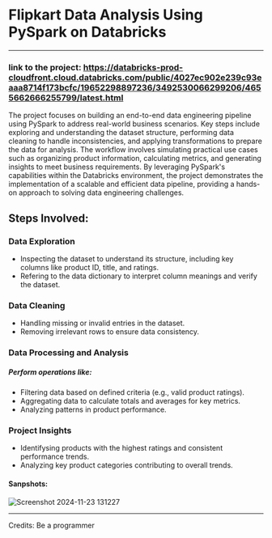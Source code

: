 # Flipkart Data Analysis Using PySpark on Databricks
-------------------------------------------------------------
### link to the project: https://databricks-prod-cloudfront.cloud.databricks.com/public/4027ec902e239c93eaaa8714f173bcfc/19652298897236/3492530066299206/4655662666255799/latest.html

The project focuses on building an end-to-end data engineering pipeline using PySpark to address real-world business scenarios. Key steps include exploring and understanding the dataset structure, performing data cleaning to handle inconsistencies, and applying transformations to prepare the data for analysis. The workflow involves simulating practical use cases such as organizing product information, calculating metrics, and generating insights to meet business requirements. By leveraging PySpark's capabilities within the Databricks environment, the project demonstrates the implementation of a scalable and efficient data pipeline, providing a hands-on approach to solving data engineering challenges.


## Steps Involved:
###  Data Exploration
- Inspecting the dataset to understand its structure, including key columns like product ID, title, and ratings.
- Refering to the data dictionary to interpret column meanings and verify the dataset.

###  Data Cleaning
- Handling missing or invalid entries in the dataset.
- Removing irrelevant rows to ensure data consistency.

###  Data Processing and Analysis
##### Perform operations like:
- Filtering data based on defined criteria (e.g., valid product ratings).
- Aggregating data to calculate totals and averages for key metrics.
- Analyzing patterns in product performance.

###  Project Insights
- Identifysing products with the highest ratings and consistent performance trends.
- Analyzing key product categories contributing to overall trends.



#### Sanpshots:
![Screenshot 2024-11-23 131227](https://github.com/user-attachments/assets/93061612-58a7-4ac3-b0b8-3c8415934f39)


----------------------------------------------------------------
Credits: Be a programmer
